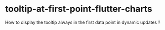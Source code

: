 # tooltip-at-first-point-flutter-charts
How to display the tooltip always in the first data point in dynamic updates ?
